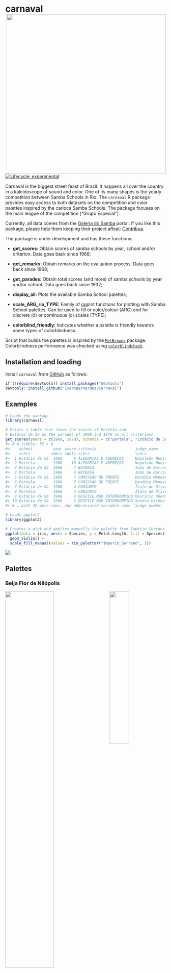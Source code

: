 <!-- README.md is generated from README.Rmd. Please edit that file -->

# carnaval <a href="https://icarobernardes.github.io/carnaval/"><img src="man/figures/logo.png" align="right" height="500" /></a>

<!-- badges: start -->

[![Lifecycle:
experimental](https://lifecycle.r-lib.org/articles/figures/lifecycle-experimental.svg)](https://www.tidyverse.org/lifecycle/#experimental)

<!-- badges: end -->

Carnaval is the biggest street feast of Brazil. It happens all over the
country in a kaleidoscope of sound and color. One of its many shapes is
the yearly competition between Samba Schools in Rio. The `carnaval` R
package provides easy access to both datasets on the competition and
color palettes inspired by the carioca Samba Schools. The package
focuses on the main league of the competition (“Grupo Especial”).

Currently, all data comes from the [Galeria do
Samba](https://galeriadosamba.com.br) portal. If you like this package,
please help them keeping their project afloat:
[Contribua](https://galeriadosamba.com.br/espaco-aberto/contribua/).

The package is under development and has these functions:

- **get_scores:** Obtain scores of samba schools by year, school and/or
  criterion. Data goes back since 1968;

- **get_remarks:** Obtain remarks on the evaluation process. Data goes
  back since 1968;

- **get_parades:** Obtain total scores (and more) of samba schools by
  year and/or school. Data goes back since 1932;

- **display_all:** Plots the available Samba School palettes;

- **scale_ARG_rio_TYPE:** Family of ggplot functions for plotting with
  Samba School palettes. Can be used to fill or color/colour (ARG) and
  for discrete (d) or continuous (c) scales (TYPE);

- **colorblind_friendly:** Indicates whether a palette is friendly
  towards some types of colorblindness.

Script that builds the palettes is inspired by the
[`MetBrewer`](https://github.com/BlakeRMills/MetBrewer) package.
Colorblindness performance was checked using
[`colorblindcheck`](https://github.com/Nowosad/colorblindcheck).

## Installation and loading

Install `carnaval` from
[GitHub](https://github.com/IcaroBernardes/carnaval) as follows:

``` r
if (!require(devtools)) install.packages("devtools")
devtools::install_github("IcaroBernardes/carnaval")
```

## Examples

``` r
# Loads the package
library(carnaval)

# Prints a table that shows the scores of Portela and
# Estácio de Sá on the parades of 1968 and 1970 on all criterions
get_scores(years = c(1968, 1970), schools = c("portela", "Estácio de Sá"))
#> # A tibble: 52 × 6
#>    school         year score criteria                 judge_name         judge…¹
#>    <chr>         <dbl> <dbl> <chr>                    <chr>              <glue> 
#>  1 Estácio de Sá  1968     6 ALEGORIAS E ADEREÇOS     Napoleão Muniz Fr… judge1 
#>  2 Portela        1968    10 ALEGORIAS E ADEREÇOS     Napoleão Muniz Fr… judge1 
#>  3 Estácio de Sá  1968     7 BATERIA                  João de Barros  B… judge1 
#>  4 Portela        1968     9 BATERIA                  João de Barros  B… judge1 
#>  5 Estácio de Sá  1968     7 COMISSÃO DE FRENTE       Danúbio Menezes G… judge1 
#>  6 Portela        1968     9 COMISSÃO DE FRENTE       Danúbio Menezes G… judge1 
#>  7 Estácio de Sá  1968     4 CONJUNTO                 Ítalo de Oliveira  judge1 
#>  8 Portela        1968     4 CONJUNTO                 Ítalo de Oliveira  judge1 
#>  9 Estácio de Sá  1968     4 DESFILE NÃO INTERROMPIDO Maurício Shermann  judge1 
#> 10 Estácio de Sá  1968     2 DESFILE NÃO INTERROMPIDO Sandra Dicken      judge2 
#> # … with 42 more rows, and abbreviated variable name ¹​judge_number
```

``` r
# Loads ggplot2
library(ggplot2)

# Creates a plot and applies manually the palette from Império Serrano
ggplot(data = iris, aes(x = Species, y = Petal.Length, fill = Species)) +
  geom_violin() +
  scale_fill_manual(values = rio_paletter("Imperio_Serrano", 3))
```

![](man/figures/ex02-1.png)<!-- -->

## Palettes

### Beija Flor de Nilópolis

<img src="man/figures/palettes/Beija_Flor.png" width="55%" align="left"/>
<img src="man/figures/shields/Beija_Flor.jpg" width="35%" align="right"/>
<br clear="both"/><br>

- Friendly towards **deuteranopia** and **protanopia**

------------------------------------------------------------------------

### Acadêmicos do Grande Rio

<img src="man/figures/palettes/Grande_Rio.png" width="55%" align="left"/>
<img src="man/figures/shields/Grande_Rio.jpg" width="35%" align="right"/>
<br clear="both"/><br>

- Friendly towards **protanopia** and **tritanopia**

------------------------------------------------------------------------

### Imperatriz Leopoldinense

<img src="man/figures/palettes/Imperatriz_Leopoldinense.png" width="55%" align="left"/>
<img src="man/figures/shields/Imperatriz_Leopoldinense.jpg" width="35%" align="right"/>
<br clear="both"/><br>

- Friendly towards **deuteranopia** and **tritanopia**

------------------------------------------------------------------------

### Império Serrano

<img src="man/figures/palettes/Imperio_Serrano.png" width="55%" align="left"/>
<img src="man/figures/shields/Imperio_Serrano.jpg" width="35%" align="right"/>
<br clear="both"/><br>

- Friendly towards **deuteranopia**, **protanopia** and **tritanopia**

------------------------------------------------------------------------

### Estação Primeira de Mangueira

<img src="man/figures/palettes/Mangueira.png" width="55%" align="left"/>
<img src="man/figures/shields/Mangueira.jpg" width="35%" align="right"/>
<br clear="both"/><br>

- Friendly towards **deuteranopia**, **protanopia** and **tritanopia**

------------------------------------------------------------------------

### Mocidade Independente de Padre Miguel

<img src="man/figures/palettes/Padre_Miguel.png" width="55%" align="left"/>
<img src="man/figures/shields/Padre_Miguel.jpg" width="35%" align="right"/>
<br clear="both"/><br>

- Friendly towards **deuteranopia** and **tritanopia**

------------------------------------------------------------------------

### Paraíso do Tuiuti

<img src="man/figures/palettes/Paraiso_Tuiuti.png" width="55%" align="left"/>
<img src="man/figures/shields/Paraiso_Tuiuti.jpg" width="35%" align="right"/>
<br clear="both"/><br>

- Friendly towards **deuteranopia**, **protanopia** and **tritanopia**

------------------------------------------------------------------------

### Portela

<img src="man/figures/palettes/Portela.png" width="55%" align="left"/>
<img src="man/figures/shields/Portela.jpg" width="35%" align="right"/>
<br clear="both"/><br>

- Friendly towards **deuteranopia**, **protanopia** and **tritanopia**

------------------------------------------------------------------------

### Acadêmicos do Salgueiro

<img src="man/figures/palettes/Salgueiro.png" width="55%" align="left"/>
<img src="man/figures/shields/Salgueiro.jpg" width="35%" align="right"/>
<br clear="both"/><br>

- Friendly towards **deuteranopia**, **protanopia** and **tritanopia**

------------------------------------------------------------------------

### São Clemente

<img src="man/figures/palettes/Sao_Clemente.png" width="55%" align="left"/>
<img src="man/figures/shields/Sao_Clemente.jpg" width="35%" align="right"/>
<br clear="both"/><br>

- Friendly towards **deuteranopia**, **protanopia** and **tritanopia**

------------------------------------------------------------------------

### Unidos da Tijuca

<img src="man/figures/palettes/Tijuca.png" width="55%" align="left"/>
<img src="man/figures/shields/Tijuca.jpg" width="35%" align="right"/>
<br clear="both"/><br>

- Friendly towards **deuteranopia**, **protanopia** and **tritanopia**

------------------------------------------------------------------------

### União da Ilha do Governador

<img src="man/figures/palettes/Uniao_Ilha.png" width="55%" align="left"/>
<img src="man/figures/shields/Uniao_Ilha.jpg" width="35%" align="right"/>
<br clear="both"/><br>

- Friendly towards **deuteranopia**, **protanopia** and **tritanopia**

------------------------------------------------------------------------

### Unidos de Vila Isabel

<img src="man/figures/palettes/Vila_Isabel.png" width="55%" align="left"/>
<img src="man/figures/shields/Vila_Isabel.jpg" width="35%" align="right"/>
<br clear="both"/><br>

- Friendly towards **deuteranopia**

------------------------------------------------------------------------

### Unidos do Viradouro

<img src="man/figures/palettes/Viradouro.png" width="55%" align="left"/>
<img src="man/figures/shields/Viradouro.jpg" width="35%" align="right"/>
<br clear="both"/><br>

- Friendly towards **deuteranopia**, **protanopia** and **tritanopia**
